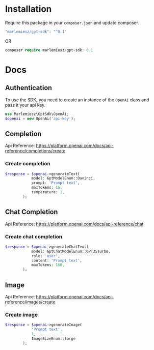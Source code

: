 # Installation

Require this package in your `composer.json` and update composer.

```php
"marlemiesz/gpt-sdk": "^0.1"
```
OR
```php
composer require marlemiesz/gpt-sdk: 0.1
```

# Docs
## Authentication
To use the SDK, you need to create an instance of the `OpenAi` class and pass it your api key.

```php
use Marlemiesz\GptSdk\OpenAi;
$openai = new OpenAi('api-key');
```
## Completion
Api Reference: https://platform.openai.com/docs/api-reference/completions/create
### Create completion
```php
$response = $openai->generateText(
            model: GptModelEnum::Davinci,
            prompt: 'Prompt text',
            maxTokens: 16,
            temperature: 1,
        );
```
## Chat Completion
Api Reference: https://platform.openai.com/docs/api-reference/chat
### Create chat completion
```php
$response = $openai->generateChatText(
            model: GptChatModelEnum::GPT35Turbo,
            role: 'user',
            content: 'Prompt text',
            maxTokens: 160,
        );
```
## Image
Api Reference: https://platform.openai.com/docs/api-reference/images/create
### Create image
```php
$response = $openai->generateImage(
            'Prompt text', 
            1, 
            ImageSizeEnum::large
        );
``` 
